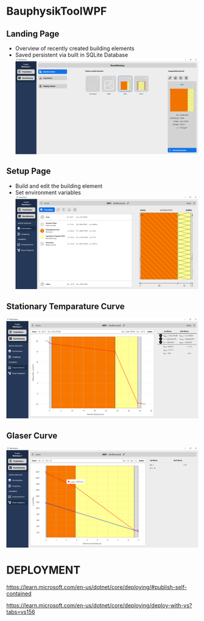 # BauphysikToolWPF

## Landing Page
- Overview of recently created building elements
- Saved persistent via built in SQLite Database
![alt text](./Resources/MarkdownImages/FO0_LandingPage.png "Landing Page")

## Setup Page
- Build and edit the building element
- Set environment variables
![alt text](./Resources/MarkdownImages/FO1_SetupLayer.png "Edit Element & Environment Variables")

## Stationary Temparature Curve
![alt text](./Resources/MarkdownImages/FO2_Temperature.png "Temperature Curve")

## Glaser Curve
![alt text](./Resources/MarkdownImages/FO3_Moisture.png "Glaser Curve")

# DEPLOYMENT

https://learn.microsoft.com/en-us/dotnet/core/deploying/#publish-self-contained

https://learn.microsoft.com/en-us/dotnet/core/deploying/deploy-with-vs?tabs=vs156


